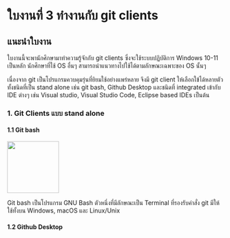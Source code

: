 # ใบงานที่ 3 ทำงานกับ git clients

## แนะนำใบงาน

ใบงานนี้จะพานักศึกษามาทำความรู้จักกับ git clients ซึ่งจะใช้ระบบปฏิบัติการ Windows 10-11 เป็นหลัก นักศึกษาที่ใช้ OS อื่นๆ สามารถนำแนวทางไปใช้ได้ตามลักษณะเฉพาะของ OS นั้นๆ

เนื่องจาก git เป็นโปรแกรมควบคุมรุ่นที่ยิยมใช้อย่างแพร่หลาย จึงมี git client ให้เลือกใข้ได้หลายตัว  ทั้งชนิดที่เป็น stand alone เช่น  git bash, Github Desktop และชนิดที่ integrated เข้ากับ IDE ต่างๆ เช่น Visual studio, Visual Studio Code, Eclipse based IDEs เป็นต้น

### 1. Git Clients แบบ stand alone

#### 1.1 Git bash

<img src="https://git-scm.com/images/logos/downloads/Git-Logo-2Color.png" width="120"/>

Git bash เป็นโปรแกรม GNU Bash ตัวหนึ่งที่มีลักษณะเป็น Terminal ที่รองรับคำสั่ง git มีให้ใช้ทั้งบน Windows, macOS และ Linux/Unix 

#### 1.2 Github Desktop


